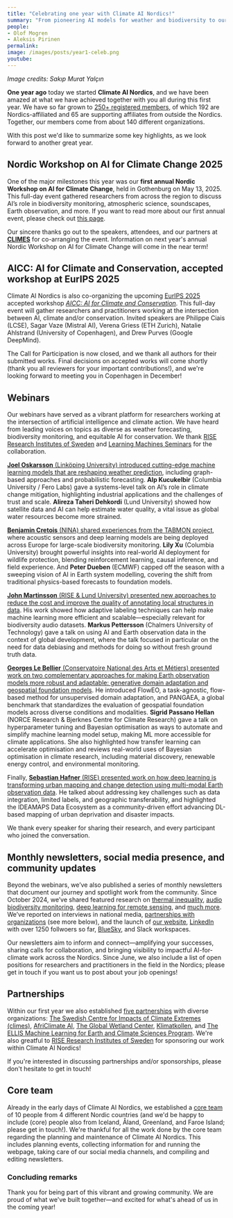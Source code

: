 ```yaml
---
title: "Celebrating one year with Climate AI Nordics!"
summary: "From pioneering AI models for weather and biodiversity to our first Nordic Workshop on AI for Climate Change, the Climate AI Nordics community has grown and thrived throughout its first year of existance. Here's a look back at key events and milestones from the first year."
people: 
- Olof Mogren
- Aleksis Pirinen
permalink:
image: /images/posts/year1-celeb.png
youtube:
---
```

_Image credits: Sakıp Murat Yalçın_

**One year ago** today we started **Climate AI Nordics**, and we have been amazed at what we have achieved together with you all during this first year. We have so far grown to [250+ registered members](https://climateainordics.com/people/), of which 192 are Nordics-affiliated and 65 are supporting affiliates from outside the Nordics. Together, our members come from about 140 different organizations.

With this post we'd like to summarize some key highlights, as we look forward to another great year.

## Nordic Workshop on AI for Climate Change 2025

One of the major milestones this year was our **first annual Nordic Workshop on AI for Climate Change**, held in Gothenburg on May 13, 2025. This full-day event gathered researchers from across the region to discuss AI’s role in biodiversity monitoring, atmospheric science, soundscapes, Earth observation, and more. If you want to read more about our first annual event, please check out [this page](https://climateainordics.com/news/2025-05-20-nordic-workshop/).

Our sincere thanks go out to the speakers, attendees, and our partners at [**CLIMES**](https://www.climes.se/) for co-arranging the event. Information on next year's annual Nordic Workshop on AI for Climate Change will come in the near term!

## AICC: AI for Climate and Conservation, accepted workshop at EurIPS 2025

Climate AI Nordics is also co-organizing the upcoming [EurIPS 2025](https://eurips.cc/) accepted workshop [_AICC: AI for Climate and Conservation_](https://sites.google.com/g.harvard.edu/aicceurips). This full-day event will gather researchers and practitioners working at the intersection between AI, climate and/or conservation. Invited speakers are Philippe Ciais (LCSE), Sagar Vaze (Mistral AI), Verena Griess (ETH Zurich), Natalie Ahlstrand (University of Copenhagen), and Drew Purves (Google DeepMind).

The Call for Participation is now closed, and we thank all authors for their submitted works. Final decisions on accepted works will come shortly (thank you all reviewers for your important contributions!), and we're looking forward to meeting you in Copenhagen in December!

## Webinars

Our webinars have served as a vibrant platform for researchers working at the intersection of artificial intelligence and climate action. We have heard from leading voices on topics as diverse as weather forecasting, biodiversity monitoring, and equitable AI for conservation. We thank [RISE Research Institutes of Sweden](https://www.ri.se/en) and [Learning Machines Seminars](https://www.ri.se/en/expertise-areas/educations/learning-machines-seminars) for the collaboration.

[**Joel Oskarsson** (Linköping University) introduced cutting-edge machine learning models that are reshaping weather prediction](https://climateainordics.com/events/2024-11-22-2024-11-07-frontiers-in-machine-learning-for-weather), including graph-based approaches and probabilistic forecasting. **Alp Kucukelbir** (Columbia University / Fero Labs) gave a systems-level talk on AI’s role in climate change mitigation, highlighting industrial applications and the challenges of trust and scale. **Alireza Taheri Dehkordi** (Lund University) showed how satellite data and AI can help estimate water quality, a vital issue as global water resources become more strained.

[**Benjamin Cretois** (NINA) shared experiences from the TABMON project](https://climateainordics.com/events/2025-01-09-2025-02-06-leveraging-ai-for-large-scale-acoustic-biodiversity), where acoustic sensors and deep learning models are being deployed across Europe for large-scale biodiversity monitoring. **Lily Xu** (Columbia University) brought powerful insights into real-world AI deployment for wildlife protection, blending reinforcement learning, causal inference, and field experience. And **Peter Dueben** (ECMWF) capped off the season with a sweeping vision of AI in Earth system modelling, covering the shift from traditional physics-based forecasts to foundation models.

[**John Martinsson** (RISE & Lund University) presented new approaches to reduce the cost and improve the quality of annotating local structures in data](https://climateainordics.com/events/2025-04-30-2025-05-22-efficient-and-precise-annotation-of-local). His work showed how adaptive labeling techniques can help make machine learning more efficient and scalable—especially relevant for biodiversity audio datasets. **Markus Pettersson** (Chalmers University of Technology) gave a talk on using AI and Earth observation data in the context of global development, where the talk focused in particular on the need for data debiasing and methods for doing so without fresh ground truth data.

[**Georges Le Bellier** (Conservatoire National des Arts et Métiers) presented work on two complementary approaches for making Earth observation models more robust and adaptable: generative domain adaptation and geospatial foundation models](https://climateainordics.com/events/2025-08-18-2025-09-11-generative-domain-adaptation-and-foundation-models). He introduced FlowEO, a task-agnostic, flow-based method for unsupervised domain adaptation, and PANGAEA, a global benchmark that standardizes the evaluation of geospatial foundation models across diverse conditions and modalities. **Sigrid Passano Hellan** (NORCE Research & Bjerknes Centre for Climate Research) gave a talk on hyperparameter tuning and Bayesian optimisation as ways to automate and simplify machine learning model setup, making ML more accessible for climate applications. She also highlighted how transfer learning can accelerate optimisation and reviews real-world uses of Bayesian optimisation in climate research, including material discovery, renewable energy control, and environmental monitoring.

Finally, [**Sebastian Hafner** (RISE) presented work on how deep learning is transforming urban mapping and change detection using multi-modal Earth observation data](https://climateainordics.com/events/2025-09-29-2025-10-09-earth-observation-and-deep-learning-for). He talked about addressing key challenges such as data integration, limited labels, and geographic transferability, and highlighted the IDEAMAPS Data Ecosystem as a community-driven effort advancing DL-based mapping of urban deprivation and disaster impacts.

We thank every speaker for sharing their research, and every participant who joined the conversation.

## Monthly newsletters, social media presence, and community updates

Beyond the webinars, we’ve also published a series of monthly newsletters that document our journey and spotlight work from the community. Since October 2024, we’ve shared featured research on [thermal inequality](https://climateainordics.com/news/2024-12-03-featured-paper/), [audio biodiversity monitoring](https://climateainordics.com/news/2025-04-30-featured-project/), [deep learning for remote sensing](https://climateainordics.com/news/2025-05-27-featured-paper/), and [much more](https://climateainordics.com/news/). We’ve reported on interviews in national media, [partnerships with organizations](https://climateainordics.com/partners/) (see more below), and the launch of [our website](https://climateainordics.com/), [LinkedIn](https://www.linkedin.com/company/climate-ai-nordics/) with over 1250 follwoers so far, [BlueSky](https://bsky.app/profile/climateainordics.com), and Slack workspaces.

Our newsletters aim to inform and connect—amplifying your successes, sharing calls for collaboration, and bringing visibility to impactful AI-for-climate work across the Nordics. Since June, we also include a list of open positions for researchers and practitioners in the field in the Nordics; please get in touch if you want us to post about your job openings!

## Partnerships
Within our first year we also established [five partnerships](https://climateainordics.com/partners/) with diverse organizations: [The Swedish Centre for Impacts of Climate Extremes (climes)](https://www.climes.se/), [AfriClimate AI](https://africlimate.ai/), [The Global Wetland Center](https://globalwetlandcenter.ku.dk/), [Klimatkollen](https://klimatkollen.se/en/), and [The ELLIS Machine Learning for Earth and Climate Sciences Program](https://ellis.eu/programs/machine-learning-for-earth-and-climate-sciences). We're also greatful to [RISE Research Institutes of Sweden](https://www.ri.se/en) for sponsoring our work within Climate AI Nordics! 

If you're interested in discussing partnerships and/or sponsorships, please don't hesitate to get in touch!

## Core team
Already in the early days of Climate AI Nordics, we established a [core team](https://climateainordics.com/about/) of 10 people from 4 different Nordic countries (and we'd be happy to include (core) people also from Iceland, Åland, Greenland, and Faroe Island; please get in touch!). We're thankful for all the work done by the core team regarding the planning and maintenance of Climate AI Nordics. This includes planning events, collecting information for and running the webpage, taking care of our social media channels, and compiling and editing newsletters.

### Concluding remarks
Thank you for being part of this vibrant and growing community. We are proud of what we've built together—and excited for what's ahead of us in the coming year!
